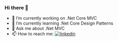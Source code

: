 ### Hi there 👋




- 🔭 I’m currently working on .Net Core MVC
- 🌱 I’m currently learning .Net Core Design Patterns
- 💬 Ask me about .Net MVC
- 📫 How to reach me:  [![linkedin](https://img.shields.io/badge/Linkedin-000000?style=for-the-badge&logo=Linkedin&logoColor=white)](https://www.linkedin.com/in/yas1n09/)
